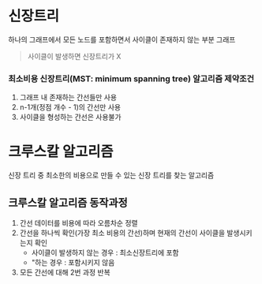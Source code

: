 # 신장트리
하나의 그래프에서 모든 노드를 포함하면서 사이클이 존재하지 않는 부분 그래프
> 사이클이 발생하면 신장트리가 X

### 최소비용 신장트리(MST: minimum spanning tree) 알고리즘 제약조건
1. 그래프 내 존재하는 간선들만 사용
2. n-1개(정점 개수 - 1)의 간선만 사용
3. 사이클을 형성하는 간선은 사용불가

# 크루스칼 알고리즘
신장 트리 중 최소한의 비용으로 만들 수 있는 신장 트리를 찾는 알고리즘

## 크루스칼 알고리즘 동작과정
1. 간선 데이터를 비용에 따라 오름차순 정렬
2. 간선을 하나씩 확인(가장 최소 비용의 간선)하며 현재의 간선이 사이클을 발생시키는지 확인
    * 사이클이 발생하지 않는 경우 : 최소신장트리에 포함
    * "하는 경우 : 포함시키지 않음
3. 모든 간선에 대해 2번 과정 반복
